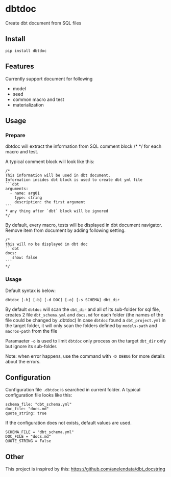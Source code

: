 # dbtdoc
Create dbt document from SQL files

## Install
```
pip install dbtdoc
```



## Features
Currently support document for following
- model
- seed
- common macro and test
- materialization

## Usage

### Prepare
dbtdoc will extract the information from SQL comment block /* */ for each macro and test.

A typical comment block will look like this:

~~~
/*
This information will be used in dbt document.
Information insides dbt block is used to create dbt yml file 
```dbt
arguments:
  - name: arg01
    type: string
    description: the first argument
```
* any thing after `dbt` block will be ignored
*/
~~~

By default, every macro, tests will be displayed in dbt document navigator. 
Remove item from document by adding following setting.

~~~
/*
this will no be displayed in dbt doc
```dbt
docs:
   show: false
```
*/
~~~

### Usage
Default syntax is below: 
```
dbtdoc [-h] [-b] [-d DOC] [-o] [-s SCHEMA] dbt_dir
```

By default `dbtdoc` will scan the `dbt_dir` and all of its sub-folder for sql file, creates 2 file `dbt_schema.yml` and `docs.md` for each folder (the names of the file could be changed by .dbtdoc)
In case `dbtdoc` found a `dbt_project.yml` in the target folder, it will only scan the folders defined by `models-path` and `macros-path` from the file

Paramaeter `-o` is used to limit `dbtdoc` only process on the target `dbt_dir` only but ignore its sub-folder.

Note: when error happens, use the command with `-D DEBUG` for more details about the errors.


## Configuration
Configuration file `.dbtdoc` is searched in current folder. A typical configuration file looks like this:
```.dbtdoc
schema_file: "dbt_schema.yml"
doc_file: "docs.md"
quote_string: true
```

If the configuration does not exists, default values are used.
```
SCHEMA_FILE = "dbt_schema.yml"
DOC_FILE = "docs.md"
QUOTE_STRING = False
```

## Other
This project is inspired by this: https://github.com/anelendata/dbt_docstring
